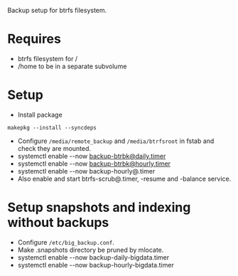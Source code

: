 Backup setup for btrfs filesystem.

# Requires

* btrfs filesystem for /
* /home to be in a separate subvolume

# Setup


- Install package
```
makepkg --install --syncdeps
```
- Configure `/media/remote_backup` and `/media/btrfsroot` in fstab and check
  they are mounted.
- systemctl enable --now backup-btrbk@daily.timer
- systemctl enable --now backup-btrbk@hourly.timer
- systemctl enable --now backup-hourly@<group>.timer
- Also enable and start btrfs-scrub@.timer, -resume and -balance service.

# Setup snapshots and indexing without backups
- Configure `/etc/big_backup.conf`.
- Make .snapshots directory be pruned by mlocate.
- systemctl enable --now backup-daily-bigdata.timer
- systemctl enable --now backup-hourly-bigdata.timer
